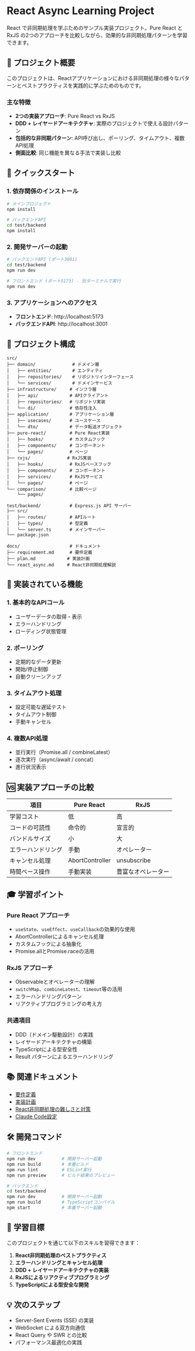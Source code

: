 # React Async Learning Project

React で非同期処理を学ぶためのサンプル実装プロジェクト。Pure React と RxJS の2つのアプローチを比較しながら、効果的な非同期処理パターンを学習できます。

## 🎯 プロジェクト概要

このプロジェクトは、Reactアプリケーションにおける非同期処理の様々なパターンとベストプラクティスを実践的に学ぶためのものです。

### 主な特徴

- **2つの実装アプローチ**: Pure React vs RxJS
- **DDD + レイヤードアーキテクチャ**: 実際のプロジェクトで使える設計パターン
- **包括的な非同期パターン**: API呼び出し、ポーリング、タイムアウト、複数API処理
- **側面比較**: 同じ機能を異なる手法で実装し比較

## 🚀 クイックスタート

### 1. 依存関係のインストール

```bash
# メインプロジェクト
npm install

# バックエンドAPI
cd test/backend
npm install
```

### 2. 開発サーバーの起動

```bash
# バックエンドAPI (ポート3001)
cd test/backend
npm run dev

# フロントエンド (ポート5173) - 別ターミナルで実行
npm run dev
```

### 3. アプリケーションへのアクセス

- **フロントエンド**: http://localhost:5173
- **バックエンドAPI**: http://localhost:3001

## 📁 プロジェクト構成

```
src/
├── domain/              # ドメイン層
│   ├── entities/        # エンティティ
│   ├── repositories/    # リポジトリインターフェース
│   └── services/        # ドメインサービス
├── infrastructure/     # インフラ層
│   ├── api/            # APIクライアント
│   ├── repositories/   # リポジトリ実装
│   └── di/             # 依存性注入
├── application/        # アプリケーション層
│   ├── usecases/       # ユースケース
│   └── dto/            # データ転送オブジェクト
├── pure-react/         # Pure React実装
│   ├── hooks/          # カスタムフック
│   ├── components/     # コンポーネント
│   └── pages/          # ページ
├── rxjs/              # RxJS実装
│   ├── hooks/          # RxJSベースフック
│   ├── components/     # コンポーネント
│   ├── services/       # RxJSサービス
│   └── pages/          # ページ
└── comparison/         # 比較ページ
    └── pages/

test/backend/           # Express.js API サーバー
├── src/
│   ├── routes/         # APIルート
│   ├── types/          # 型定義
│   └── server.ts       # メインサーバー
└── package.json

docs/                   # ドキュメント
├── requirement.md      # 要件定義
├── plan.md            # 実装計画
└── react_async.md     # React非同期処理解説
```

## 🔧 実装されている機能

### 1. 基本的なAPIコール
- ユーザーデータの取得・表示
- エラーハンドリング
- ローディング状態管理

### 2. ポーリング
- 定期的なデータ更新
- 開始/停止制御
- 自動クリーンアップ

### 3. タイムアウト処理
- 設定可能な遅延テスト
- タイムアウト制御
- 手動キャンセル

### 4. 複数API処理
- 並行実行（Promise.all / combineLatest）
- 逐次実行（async/await / concat）
- 進行状況表示

## 🆚 実装アプローチの比較

| 項目 | Pure React | RxJS |
|------|------------|------|
| 学習コスト | 低 | 高 |
| コードの可読性 | 命令的 | 宣言的 |
| バンドルサイズ | 小 | 大 |
| エラーハンドリング | 手動 | オペレーター |
| キャンセル処理 | AbortController | unsubscribe |
| 時間ベース操作 | 手動実装 | 豊富なオペレーター |

## 🎓 学習ポイント

### Pure React アプローチ
- `useState`、`useEffect`、`useCallback`の効果的な使用
- AbortControllerによるキャンセル処理
- カスタムフックによる抽象化
- Promise.allとPromise.raceの活用

### RxJS アプローチ
- Observableとオペレーターの理解
- `switchMap`、`combineLatest`、`timeout`等の活用
- エラーハンドリングパターン
- リアクティブプログラミングの考え方

### 共通項目
- DDD（ドメイン駆動設計）の実践
- レイヤードアーキテクチャの構築
- TypeScriptによる型安全性
- Result パターンによるエラーハンドリング

## 📚 関連ドキュメント

- [要件定義](./docs/requirement.md)
- [実装計画](./docs/plan.md)
- [React非同期処理の難しさと対策](./docs/react_async.md)
- [Claude Code設定](./CLAUDE.md)

## 🛠️ 開発コマンド

```bash
# フロントエンド
npm run dev          # 開発サーバー起動
npm run build        # 本番ビルド
npm run lint         # ESLint実行
npm run preview      # ビルド結果のプレビュー

# バックエンド
cd test/backend
npm run dev          # 開発サーバー起動
npm run build        # TypeScriptコンパイル
npm start            # 本番サーバー起動
```

## 🎯 学習目標

このプロジェクトを通じて以下のスキルを習得できます：

1. **React非同期処理のベストプラクティス**
2. **エラーハンドリングとキャンセル処理**
3. **DDD + レイヤードアーキテクチャの実装**
4. **RxJSによるリアクティブプログラミング**
5. **TypeScriptによる型安全な開発**

## 💡 次のステップ

- Server-Sent Events (SSE) の実装
- WebSocket による双方向通信
- React Query や SWR との比較
- パフォーマンス最適化の実践
